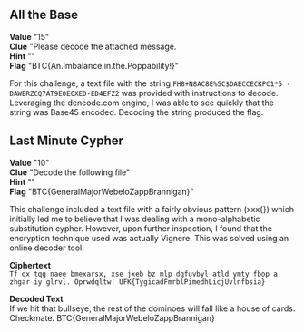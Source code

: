 ## All the Base  
**Value** "15"  
**Clue** "Please decode the attached message.  
**Hint** ""  
**Flag** "BTC{An.Imbalance.in.the.Poppability!}"  

For this challenge, a text file with the string 
`FH8+N8AC8E%5C$DAECCECKPC1*5 -DAWERZCQ7AT9E0ECXED-ED4EFZ2` 
was provided with instructions to decode.  Leveraging the dencode.com engine, I was able to see quickly that the string was Base45 encoded.  Decoding the string produced the flag. 

## Last Minute Cypher  
**Value** "10"  
**Clue** "Decode the following file"  
**Hint** ""  
**Flag** "BTC{GeneralMajorWebeloZappBrannigan}"  

This challenge included a text file with a fairly obvious pattern (xxx{}) which initially led me to believe that I was dealing with a mono-alphabetic substitution cypher.  However, upon further inspection, I found that the encryption technique used was actually Vignere.  This was solved using an online decoder tool. 

**Ciphertext**  
`Tf ox tqg naee bmexarsx, xse jxeb bz mlp dgfuvbyl atld ymty fbop a zhgar iy glrvl. Oprwdqltw. UFK{TygicadFmrblPimedhLicjUvlnfbsia}`

**Decoded Text**  
If we hit that bullseye, the rest of the dominoes will fall like a house of cards. Checkmate. BTC{GeneralMajorWebeloZappBrannigan}
